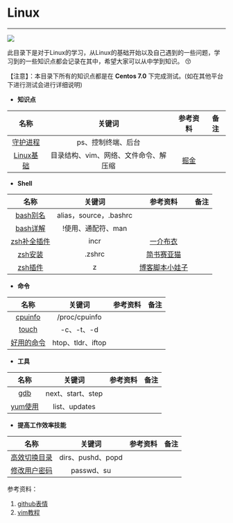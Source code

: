 # Linux

-------------

![](https://ykitty.oss-cn-beijing.aliyuncs.com/photo/Linux/Linux%20Photo/Linux.jpg)

此目录下是对于Linux的学习，从Linux的基础开始以及自己遇到的一些问题，学习到的一些知识点都会记录在其中，希望大家可以从中学到知识。 :kissing_closed_eyes: 

【注意】：本目录下所有的知识点都是在 **Centos 7.0** 下完成测试。(如在其他平台下进行测试会进行详细说明)

- **知识点**

|                             名称                             |                关键词                 |                         参考资料                         | 备注 |
| :----------------------------------------------------------: | :-----------------------------------: | :------------------------------------------------------: | :--: |
| [守护进程](https://github.com/YKitty/Notes/blob/master/notes/Linux/src/%E7%9F%A5%E8%AF%86%E7%82%B9/%E8%BF%9B%E7%A8%8B/%E5%AE%88%E6%8A%A4%E8%BF%9B%E7%A8%8B.md ) |          ps、控制终端、后台           |                                                          |      |
| [Linux基础](https://github.com/YKitty/Notes/blob/master/notes/Linux/src/%E7%9F%A5%E8%AF%86%E7%82%B9/%E5%9F%BA%E7%A1%80/Linux%E5%9F%BA%E7%A1%80.md ) | 目录结构、vim、网络、文件命令、解压缩 | [掘金](https://juejin.im/post/5c9319c2e51d450d597ea3ff ) |      |



- **Shell**

|                             名称                             |         关键词         |                           参考资料                           | 备注 |
| :----------------------------------------------------------: | :--------------------: | :----------------------------------------------------------: | :--: |
| [bash别名](https://github.com/YKitty/Notes/blob/master/notes/Linux/src/Shell/bash/Linux%E4%BD%BF%E7%94%A8bash%E5%88%AB%E5%90%8D.md  ) | alias，source，.bashrc |                                                              |      |
| [bash详解](https://github.com/YKitty/Notes/blob/master/notes/Linux/src/Shell/bash/bash%E8%AF%A6%E8%A7%A3.md  ) |   !使用、通配符、man   |                                                              |      |
| [zsh补全插件](https://github.com/YKitty/Notes/blob/master/notes/Linux/src/Shell/zsh/incr.zsh%20%E8%A1%A5%E5%85%A8%E6%8F%92%E4%BB%B6%20%E8%AE%A9%E4%BD%A0%E5%9C%A8zsh%20%E6%A8%A1%E5%BC%8F%E4%B8%8B%E5%85%A8%E8%87%AA%E5%8A%A8%E8%A1%A5%E5%85%A8%E6%8C%87%E4%BB%A4%E6%88%96%E7%9B%AE%E5%BD%95.md ) |          incr          | [一介布衣](http://yijiebuyi.com/blog/36955b84c57e338dd8255070b80829bf.html  ) |      |
| [zsh安装](https://github.com/YKitty/Notes/blob/master/notes/Linux/src/Shell/zsh/zsh%E5%AE%89%E8%A3%85.md ) |         .zshrc         | [简书赛亚猫](https://www.jianshu.com/p/d194d29e488c?open_source=weibo_search ) |      |
| [zsh插件](https://github.com/YKitty/Notes/blob/master/notes/Linux/src/Shell/zsh/zsh%E6%8F%92%E4%BB%B6.md) |           z            | [博客脚本小娃子](https://www.cnblogs.com/shengulong/p/10176374.html ) |      |



- **命令**

|                             名称                             |      关键词       | 参考资料 | 备注 |
| :----------------------------------------------------------: | :---------------: | :------: | :--: |
| [cpuinfo](https://github.com/YKitty/Notes/blob/master/notes/Linux/src/%E5%91%BD%E4%BB%A4/Linux%E4%B8%8B%E6%9F%A5%E7%9C%8BCPU%E4%BF%A1%E6%81%AF.md  ) |   /proc/cpuinfo   |          |      |
| [touch](https://github.com/YKitty/Notes/blob/master/notes/Linux/src/%E5%91%BD%E4%BB%A4/touch%E5%91%BD%E4%BB%A4.md ) |    -c、-t、-d     |          |      |
| [好用的命令](https://github.com/YKitty/Notes/blob/master/notes/Linux/src/%E5%91%BD%E4%BB%A4/Linux%E4%B8%8B%E4%B8%80%E4%BA%9B%E4%B8%8D%E4%B8%BA%E4%BA%BA%E7%9F%A5%E7%9A%84%E6%9E%81%E5%85%B6%E5%A5%BD%E7%94%A8%E7%9A%84%E5%91%BD%E4%BB%A4.md) | htop、tldr、iftop |          |      |



- **工具**

|                             名称                             |      关键词       | 参考资料 | 备注 |
| :----------------------------------------------------------: | :---------------: | :------: | :--: |
| [gdb](https://github.com/YKitty/Notes/blob/master/notes/Linux/src/%E5%B7%A5%E5%85%B7/gdb/Linux%E8%B0%83%E8%AF%95%E5%99%A8-gdb%E4%BD%BF%E7%94%A8.md ) | next、start、step |          |      |
| [yum使用](https://github.com/YKitty/Notes/blob/master/notes/Linux/src/%E5%B7%A5%E5%85%B7/yum/yum.md ) |   list、updates   |          |      |



- **提高工作效率技能**

|                             名称                             |      关键词       | 参考资料 | 备注 |
| :----------------------------------------------------------: | :---------------: | :------: | :--: |
| [高效切换目录](https://github.com/YKitty/Notes/blob/master/notes/Linux/src/%E6%8F%90%E9%AB%98%E6%95%88%E7%8E%87%E7%9A%84%E6%8A%80%E8%83%BD/Linxu%E5%A6%82%E4%BD%95%E9%AB%98%E6%95%88%E5%88%87%E6%8D%A2%E7%9B%AE%E5%BD%95.md ) | dirs、pushd、popd |          |      |
| [修改用户密码](https://github.com/YKitty/Notes/blob/master/notes/Linux/src/%E6%8F%90%E9%AB%98%E6%95%88%E7%8E%87%E7%9A%84%E6%8A%80%E8%83%BD/Centos%207.0%20%E4%BF%AE%E6%94%B9%E7%94%A8%E6%88%B7%E5%AF%86%E7%A0%81.md ) |    passwd、su     |          |      |



参考资料：

1. [github表情](https://www.webfx.com/tools/emoji-cheat-sheet/)
2. [vim教程](https://vim.ink/ )